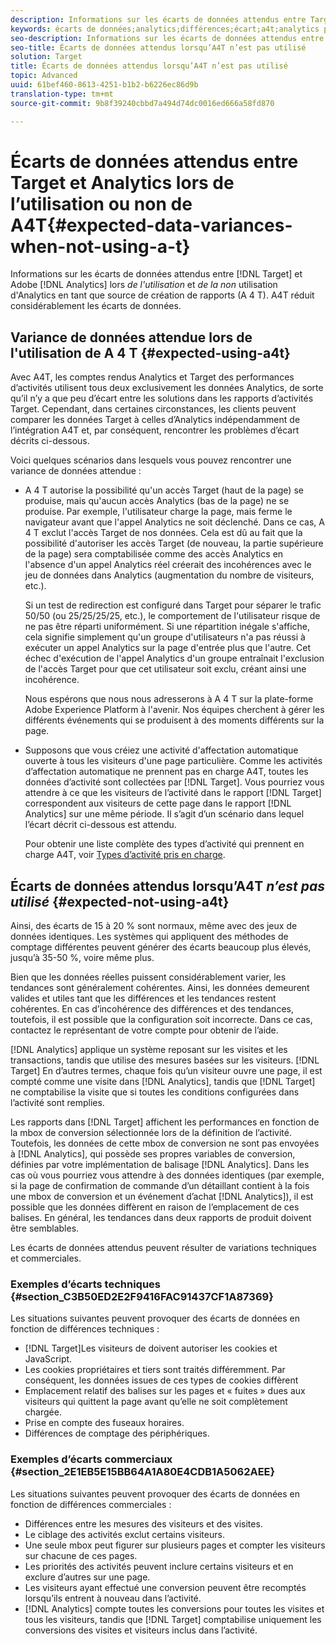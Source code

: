 ```yaml
---
description: Informations sur les écarts de données attendus entre Target et Adobe Analytics lorsque vous n’utilisez pas Analytics en tant que source des rapports (A4T), ce qui élimine complètement la variance de données.
keywords: écarts de données;analytics;différences;écart;a4t;analytics pour target;analytics en tant que source de reporting;incohérences;incohérence
seo-description: Informations sur les écarts de données attendus entre Target et Adobe Analytics lorsque vous n’utilisez pas Analytics en tant que source des rapports (A4T), ce qui élimine complètement la variance de données.
seo-title: Écarts de données attendus lorsqu’A4T n’est pas utilisé
solution: Target
title: Écarts de données attendus lorsqu’A4T n’est pas utilisé
topic: Advanced
uuid: 61bef460-8613-4251-b1b2-b6226ec86d9b
translation-type: tm+mt
source-git-commit: 9b8f39240cbbd7a494d74dc0016ed666a58fd870

---
```



# Écarts de données attendus entre Target et Analytics lors de l’utilisation ou non de A4T{#expected-data-variances-when-not-using-a-t}

Informations sur les écarts de données attendus entre [!DNL Target] et Adobe [!DNL Analytics] lors *de l&#39;utilisation* et *de la non* utilisation d&#39;Analytics en tant que source de création de rapports (A 4 T). A4T réduit considérablement les écarts de données.

## Variance de données attendue lors de l&#39;utilisation de A 4 T {#expected-using-a4t}

Avec A4T, les comptes rendus Analytics et Target des performances d’activités utilisent tous deux exclusivement les données Analytics, de sorte qu’il n’y a que peu d’écart entre les solutions dans les rapports d’activités Target. Cependant, dans certaines circonstances, les clients peuvent comparer les données Target à celles d’Analytics indépendamment de l’intégration A4T et, par conséquent, rencontrer les problèmes d’écart décrits ci-dessous.

Voici quelques scénarios dans lesquels vous pouvez rencontrer une variance de données attendue :

* A 4 T autorise la possibilité qu&#39;un accès Target (haut de la page) se produise, mais qu&#39;aucun accès Analytics (bas de la page) ne se produise. Par exemple, l&#39;utilisateur charge la page, mais ferme le navigateur avant que l&#39;appel Analytics ne soit déclenché. Dans ce cas, A 4 T exclut l&#39;accès Target de nos données. Cela est dû au fait que la possibilité d&#39;autoriser les accès Target (de nouveau, la partie supérieure de la page) sera comptabilisée comme des accès Analytics en l&#39;absence d&#39;un appel Analytics réel créerait des incohérences avec le jeu de données dans Analytics (augmentation du nombre de visiteurs, etc.).

   Si un test de redirection est configuré dans Target pour séparer le trafic 50/50 (ou 25/25/25/25, etc.), le comportement de l&#39;utilisateur risque de ne pas être réparti uniformément. Si une répartition inégale s&#39;affiche, cela signifie simplement qu&#39;un groupe d&#39;utilisateurs n&#39;a pas réussi à exécuter un appel Analytics sur la page d&#39;entrée plus que l&#39;autre. Cet échec d&#39;exécution de l&#39;appel Analytics d&#39;un groupe entraînait l&#39;exclusion de l&#39;accès Target pour que cet utilisateur soit exclu, créant ainsi une incohérence.

   Nous espérons que nous nous adresserons à A 4 T sur la plate-forme Adobe Experience Platform à l&#39;avenir. Nos équipes cherchent à gérer les différents événements qui se produisent à des moments différents sur la page.

* Supposons que vous créiez une activité d&#39;affectation automatique ouverte à tous les visiteurs d&#39;une page particulière. Comme les activités d’affectation automatique ne prennent pas en charge A4T, toutes les données d’activité sont collectées par [!DNL Target]. Vous pourriez vous attendre à ce que les visiteurs de l’activité dans le rapport [!DNL Target] correspondent aux visiteurs de cette page dans le rapport [!DNL Analytics] sur une même période. Il s’agit d’un scénario dans lequel l’écart décrit ci-dessous est attendu.

   Pour obtenir une liste complète des types d’activité qui prennent en charge A4T, voir [Types d’activité pris en charge](../../c-integrating-target-with-mac/a4t/a4t.md#section_F487896214BF4803AF78C552EF1669AA).

## Écarts de données attendus lorsqu’A4T *n’est pas utilisé* {#expected-not-using-a4t}

Ainsi, des écarts de 15 à 20 % sont normaux, même avec des jeux de données identiques. Les systèmes qui appliquent des méthodes de comptage différentes peuvent générer des écarts beaucoup plus élevés, jusqu’à 35-50 %, voire même plus.

Bien que les données réelles puissent considérablement varier, les tendances sont généralement cohérentes. Ainsi, les données demeurent valides et utiles tant que les différences et les tendances restent cohérentes. En cas d’incohérence des différences et des tendances, toutefois, il est possible que la configuration soit incorrecte. Dans ce cas, contactez le représentant de votre compte pour obtenir de l’aide.

[!DNL Analytics] applique un système reposant sur les visites et les transactions, tandis que utilise des mesures basées sur les visiteurs. [!DNL Target] En d’autres termes, chaque fois qu’un visiteur ouvre une page, il est compté comme une visite dans [!DNL Analytics], tandis que [!DNL Target] ne comptabilise la visite que si toutes les conditions configurées dans l’activité sont remplies.

Les rapports dans [!DNL Target] affichent les performances en fonction de la mbox de conversion sélectionnée lors de la définition de l’activité. Toutefois, les données de cette mbox de conversion ne sont pas envoyées à [!DNL Analytics], qui possède ses propres variables de conversion, définies par votre implémentation de balisage [!DNL Analytics]. Dans les cas où vous pourriez vous attendre à des données identiques (par exemple, si la page de confirmation de commande d’un détaillant contient à la fois une mbox de conversion et un événement d’achat [!DNL Analytics]), il est possible que les données diffèrent en raison de l’emplacement de ces balises. En général, les tendances dans deux rapports de produit doivent être semblables.

Les écarts de données attendus peuvent résulter de variations techniques et commerciales.

### Exemples d’écarts techniques  {#section_C3B50ED2E2F9416FAC91437CF1A87369}

Les situations suivantes peuvent provoquer des écarts de données en fonction de différences techniques :

* [!DNL Target]Les visiteurs de doivent autoriser les cookies et JavaScript.
* Les cookies propriétaires et tiers sont traités différemment. Par conséquent, les données issues de ces types de cookies diffèrent
* Emplacement relatif des balises sur les pages et « fuites » dues aux visiteurs qui quittent la page avant qu’elle ne soit complètement chargée.
* Prise en compte des fuseaux horaires.
* Différences de comptage des périphériques.

### Exemples d’écarts commerciaux  {#section_2E1EB5E15BB64A1A80E4CDB1A5062AEE}

Les situations suivantes peuvent provoquer des écarts de données en fonction de différences commerciales :

* Différences entre les mesures des visiteurs et des visites.
* Le ciblage des activités exclut certains visiteurs.
* Une seule mbox peut figurer sur plusieurs pages et compter les visiteurs sur chacune de ces pages.
* Les priorités des activités peuvent inclure certains visiteurs et en exclure d’autres sur une page.
* Les visiteurs ayant effectué une conversion peuvent être recomptés lorsqu’ils entrent à nouveau dans l’activité.
* [!DNL Analytics] compte toutes les conversions pour toutes les visites et tous les visiteurs, tandis que [!DNL Target] comptabilise uniquement les conversions des visites et visiteurs inclus dans l’activité.